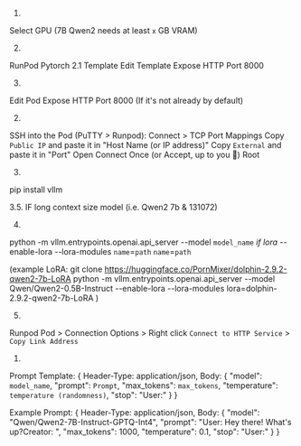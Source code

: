 1. 
Select GPU (7B Qwen2 needs at least `x` GB VRAM)

2. 
RunPod Pytorch 2.1 Template
  Edit Template
  Expose HTTP Port 8000

3. 
Edit Pod
  Expose HTTP Port 8000 (If it's not already by default)

2. 
SSH into the Pod (PuTTY > Runpod):
  Connect > TCP Port Mappings
  Copy `Public IP` and paste it in "Host Name (or IP address)"
  Copy `External` and paste it in "Port"
  Open
  Connect Once (or Accept, up to you :shrug:)
  Root

3. 
  pip install vllm

3.5. 
  IF long context size model (i.e. Qwen2 7b & 131072)
  

4. 
  python -m vllm.entrypoints.openai.api_server --model `model_name` *if lora* --enable-lora --lora-modules `name`=`path` `name`=`path`

  (example LoRA: 
    git clone https://huggingface.co/PornMixer/dolphin-2.9.2-qwen2-7b-LoRA
    python -m vllm.entrypoints.openai.api_server --model Qwen/Qwen2-0.5B-Instruct --enable-lora --lora-modules lora=dolphin-2.9.2-qwen2-7b-LoRA
  )

5. 
Runpod Pod > Connection Options > Right click `Connect to HTTP Service` > `Copy Link Address`

1) 
  Prompt Template:
  {
    Header-Type: application/json,
    Body:
      {
        "model": `model_name`,
        "prompt": `Prompt`,
        "max_tokens": `max_tokens`,
        "temperature": `temperature (randomness)`,
        "stop": "User:"
      }
  }

  Example Prompt:
  {
    Header-Type: application/json,
    Body:
      {
        "model": "Qwen/Qwen2-7B-Instruct-GPTQ-Int4",
        "prompt": "User: Hey there! What's up?Creator: ",
        "max_tokens": 1000,
        "temperature": 0.1,
        "stop": "User:"
      }
  }
